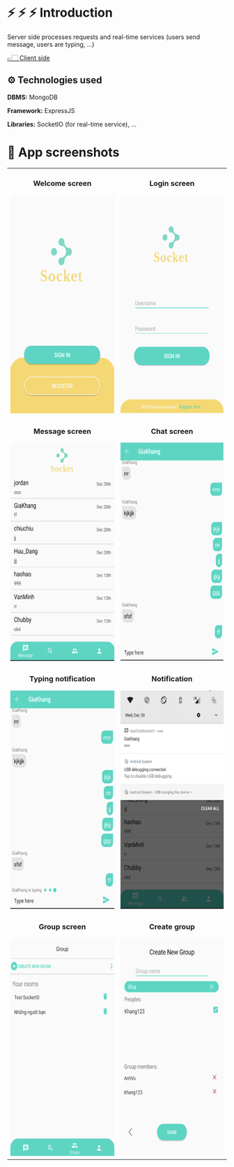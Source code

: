 # ⚡️ ⚡️ ⚡️ Introduction
Server side processes requests and real-time services (users send message, users are typing, ...)

[👉🏻 Client side](https://github.com/GiaKhangLuu/android-appchat)

## ⚙️ Technologies used ##

**DBMS:** MongoDB

**Framework:** ExpressJS

**Libraries:** SocketIO (for real-time service), ...

# 📱 App screenshots


<table border="0">
 <tr>
     <td>
        <h3 align="center">Welcome screen</h3>
        <img src="./images/welcome_screen.png" alt="wecome-screen" height=500></img>
     </td>
     <td>
        <h3 align="center">Login screen</h3>
        <img src="./images/login_screen.png" alt="login-screen" height=500></img>
     </td>
 </tr>
 <tr>
    <td>
        <h3 align="center">Message screen</h3>
        <img src="./images/message_screen.png" alt="message-screen" height=500></img>
    </td>
    <td>
        <h3 align="center">Chat screen</h3>
        <img src="./images/chat_screen.png" alt="chat-screen" height=500></img>
    </td>
 </tr>
 <tr>
    <td>
        <h3 align="center">Typing notification</h3>
        <img src="./images/typing_message.png" alt="typing-notification" height=500></img>
    </td>
    <td>
        <h3 align="center">Notification</h3>
        <img src="./images/notification.png" alt="notification" height=500></img>
    </td>
 </tr>
 <tr>
    <td>
        <h3 align="center">Group screen</h3>
        <img src="./images/group_screen.png" alt="group-screen" height=500></img>
    </td>
    <td>
        <h3 align="center">Create group</h3>
        <img src="./images/create_group_screen.png" alt="create-group" height=500></img>
    </td>
 </tr>
</table>
